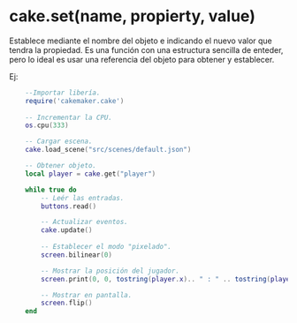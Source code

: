# cake.set(name, propierty, value)

Establece mediante el nombre del objeto e indicando el nuevo valor que tendra la propiedad.
Es una función con una estructura sencilla de enteder, pero lo ideal es usar una referencia del objeto
para obtener y establecer.

Ej:
```lua
    --Importar libería.
    require('cakemaker.cake')
    
    -- Incrementar la CPU.
    os.cpu(333)

    -- Cargar escena.
    cake.load_scene("src/scenes/default.json")

    -- Obtener objeto.
    local player = cake.get("player")

    while true do
        -- Leér las entradas.
        buttons.read()

        -- Actualizar eventos.
        cake.update()
        
        -- Establecer el modo "pixelado".
        screen.bilinear(0)

        -- Mostrar la posición del jugador.
        screen.print(0, 0, tostring(player.x).. " : " .. tostring(player.y))

        -- Mostrar en pantalla.
        screen.flip()
    end
```